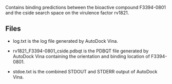 Contains binding predictions between the bioactive compound F3394-0801 and the cside search space on the virulence factor rv1821.

## Files

- log.txt is the log file generated by AutoDock Vina.

- rv1821_F3394-0801_cside.pdbqt is the PDBQT file generated by AutoDock Vina containing the orientation and binding location of F3394-0801.

- stdoe.txt is the combined STDOUT and STDERR output of AutoDock Vina.

